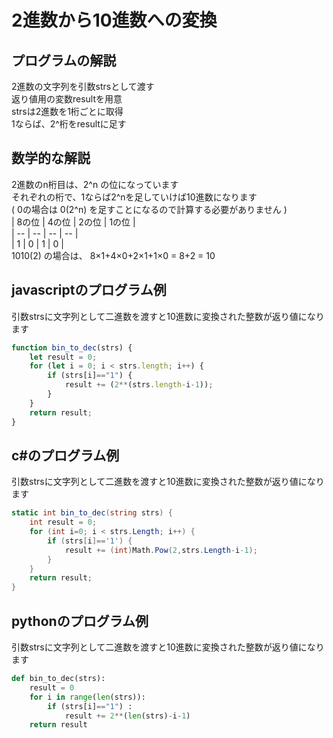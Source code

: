 # 2進数から10進数への変換


## プログラムの解説
2進数の文字列を引数strsとして渡す  
返り値用の変数resultを用意  
strsは2進数を1桁ごとに取得  
1ならば、2^桁をresultに足す  

## 数学的な解説
2進数のn桁目は、2^n の位になっています  
それぞれの桁で、1ならば2^nを足していけば10進数になります  
( 0の場合は 0(2^n) を足すことになるので計算する必要がありません )  
| 8の位 | 4の位 | 2の位 | 1の位 |  
| -- | -- | -- | -- |  
| 1 | 0 | 1 | 0 |  
1010(2) の場合は、 8×1+4×0+2×1+1×0 = 8+2 = 10  

## javascriptのプログラム例
引数strsに文字列として二進数を渡すと10進数に変換された整数が返り値になります  
```js
function bin_to_dec(strs) {
    let result = 0;
    for (let i = 0; i < strs.length; i++) {
        if (strs[i]=="1") {
            result += (2**(strs.length-i-1));
        }
    }
    return result;
}
```

## c#のプログラム例
引数strsに文字列として二進数を渡すと10進数に変換された整数が返り値になります  
```cs
static int bin_to_dec(string strs) {
    int result = 0;
    for (int i=0; i < strs.Length; i++) {
        if (strs[i]=='1') {
            result += (int)Math.Pow(2,strs.Length-i-1);
        }
    }
    return result;
}
```

## pythonのプログラム例
引数strsに文字列として二進数を渡すと10進数に変換された整数が返り値になります  
```py
def bin_to_dec(strs):
    result = 0
    for i in range(len(strs)):
        if (strs[i]=="1") :
            result += 2**(len(strs)-i-1)
    return result
```